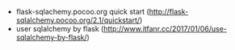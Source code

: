 - flask-sqlachemy.pocoo.org quick start (http://flask-sqlalchemy.pocoo.org/2.1/quickstart/)
- user sqlalchemy by flask (http://www.itfanr.cc/2017/01/06/use-sqlalchemy-by-flask/)